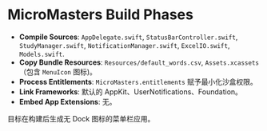 # MicroMasters Build Phases

- **Compile Sources**: `AppDelegate.swift`, `StatusBarController.swift`, `StudyManager.swift`, `NotificationManager.swift`, `ExcelIO.swift`, `Models.swift`.
- **Copy Bundle Resources**: `Resources/default_words.csv`, `Assets.xcassets`（包含 `MenuIcon` 图标)。
- **Process Entitlements**: `MicroMasters.entitlements` 赋予最小化沙盒权限。
- **Link Frameworks**: 默认的 AppKit、UserNotifications、Foundation。
- **Embed App Extensions**: 无。

目标在构建后生成无 Dock 图标的菜单栏应用。
